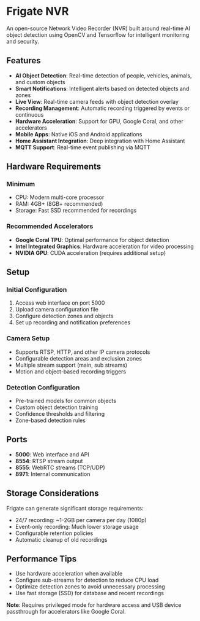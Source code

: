 # Frigate NVR

An open-source Network Video Recorder (NVR) built around real-time AI object detection using OpenCV and Tensorflow for intelligent monitoring and security.

## Features

- **AI Object Detection**: Real-time detection of people, vehicles, animals, and custom objects
- **Smart Notifications**: Intelligent alerts based on detected objects and zones
- **Live View**: Real-time camera feeds with object detection overlay
- **Recording Management**: Automatic recording triggered by events or continuous
- **Hardware Acceleration**: Support for GPU, Google Coral, and other accelerators
- **Mobile Apps**: Native iOS and Android applications
- **Home Assistant Integration**: Deep integration with Home Assistant
- **MQTT Support**: Real-time event publishing via MQTT

## Hardware Requirements

### Minimum
- CPU: Modern multi-core processor
- RAM: 4GB+ (8GB+ recommended)
- Storage: Fast SSD recommended for recordings

### Recommended Accelerators
- **Google Coral TPU**: Optimal performance for object detection
- **Intel Integrated Graphics**: Hardware acceleration for video processing
- **NVIDIA GPU**: CUDA acceleration (requires additional setup)

## Setup

### Initial Configuration
1. Access web interface on port 5000
2. Upload camera configuration file
3. Configure detection zones and objects
4. Set up recording and notification preferences

### Camera Setup
- Supports RTSP, HTTP, and other IP camera protocols
- Configurable detection areas and exclusion zones
- Multiple stream support (main, sub streams)
- Motion and object-based recording triggers

### Detection Configuration
- Pre-trained models for common objects
- Custom object detection training
- Confidence thresholds and filtering
- Zone-based detection rules

## Ports

- **5000**: Web interface and API
- **8554**: RTSP stream output
- **8555**: WebRTC streams (TCP/UDP)
- **8971**: Internal communication

## Storage Considerations

Frigate can generate significant storage requirements:
- 24/7 recording: ~1-2GB per camera per day (1080p)
- Event-only recording: Much lower storage usage
- Configurable retention policies
- Automatic cleanup of old recordings

## Performance Tips

- Use hardware acceleration when available
- Configure sub-streams for detection to reduce CPU load
- Optimize detection zones to avoid unnecessary processing
- Use fast storage (SSD) for database and recent recordings

**Note**: Requires privileged mode for hardware access and USB device passthrough for accelerators like Google Coral.